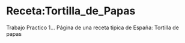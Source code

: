 # Receta:Tortilla_de_Papas
Trabajo Practico 1... Página de una receta tipica de España: Tortilla de papas
